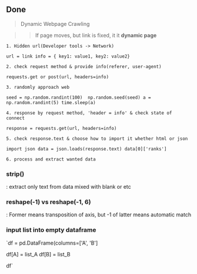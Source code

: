 ## Done

> Dynamic Webpage Crawling 

> > If page moves, but link is fixed, it it **dynamic page**
	
	1. Hidden url(Developer tools -> Network)

`url = link
info = { key1: value1, key2: value2}`

	2. check request method & provide info(referer, user-agent)

`requests.get or post(url, headers=info)`

	3. randomly approach web

`seed = np.random.randint(100) 
np.random.seed(seed)
a = np.random.randint(5)
time.sleep(a)`

	4. response by request method, 'header = info' & check state of connect

`response = requests.get(url, headers=info)`

	5. check response.text & choose how to import it whether html or json

`import json
data = json.loads(response.text)
data[0]['ranks']`

	6. process and extract wanted data


### strip()
: extract only text from data mixed with blank or etc

### reshape(-1) vs reshape(-1, 6)
: Former means transposition of axis, but -1 of latter means automatic match

### input list into empty dataframe
`df = pd.DataFrame(columns=['A', 'B']

df[A] = list_A
df[B] = list_B

df`

